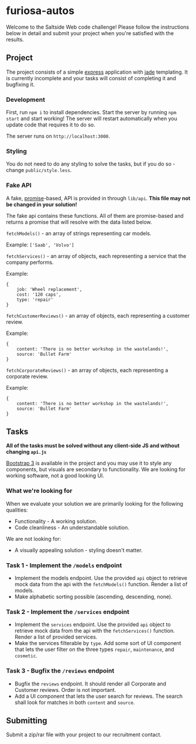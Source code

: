# furiosa-autos

Welcome to the Saltside Web code challenge! Please follow the instructions below in detail and submit your project when you're satisfied with the results.

## Project

The project consists of a simple [express](http://expressjs.com/en/index.html) application with [jade](http://jade-lang.com/) templating. It is currently incomplete and your tasks will consist of completing it and bugfixing it.

### Development
First, run `npm i` to install dependencies. Start the server by running `npm start` and start working! The server will restart automatically when you update code that requires it to do so.

The server runs on `http://localhost:3000`.

### Styling
You do not need to do any styling to solve the tasks, but if you do so - change `public/style.less`.

### Fake API
A fake, [promise](https://developer.mozilla.org/en/docs/Web/JavaScript/Reference/Global_Objects/Promise)-based, API is provided in through `lib/api`.
__This file may not be changed in your solution!__

The fake api contains these functions. All of them are promise-based and returns a promise that will resolve with the data listed below.

`fetchModels()` - an array of strings representing car models.

Example: `['Saab', 'Volvo']`

`fetchServices()` - an array of objects, each representing a service that the company performs.

Example:
```
{
	job: 'Wheel replacement',
	cost: '120 caps',
	type: 'repair'
}
```

`fetchCustomerReviews()` - an array of objects, each representing a customer review. 

Example:
```
{
	content: 'There is no better workshop in the wastelands!',
	source: 'Bullet Farm'
}
```

`fetchCorporateReviews()` - an array of objects, each representing a corporate review.

Example:
```
{
	content: 'There is no better workshop in the wastelands!',
	source: 'Bullet Farm'
}
```

## Tasks

__All of the tasks must be solved without any client-side JS and without changing `api.js`__

[Bootstrap 3](http://getbootstrap.com/css/) is available in the project and you may use it to style any components, but visuals are secondary to functionality. We are looking for working software, not a good looking UI.

### What we're looking for
When we evaluate your solution we are primarily looking for the following qualities:
* Functionality - A working solution.
* Code cleanliness - An understandable solution.

We are not looking for:
* A visually appealing solution - styling doesn't matter.

### Task 1 - Implement the `/models` endpoint
* Implement the models endpoint. Use the provided `api` object to retrieve mock data from the api with the `fetchModels()` function. Render a list of models.
* Make alphabetic sorting possible (ascending, descending, none).

### Task 2 - Implement the `/services` endpoint
* Implement the `services` endpoint. Use the provided `api` object to retrieve mock data from the api with the `fetchServices()` function. Render a list of provided services.
* Make the services filterable by `type`. Add some sort of UI component that lets the user filter on the three types `repair`, `maintenance`, and `cosmetic`.

### Task 3 - Bugfix the `/reviews` endpoint
* Bugfix the `reviews` endpoint. It should render all Corporate and Customer reviews. Order is not important.
* Add a UI component that lets the user search for reviews. The search shall look for matches in both `content` and `source`.

## Submitting
Submit a zip/rar file with your project to our recruitment contact.
